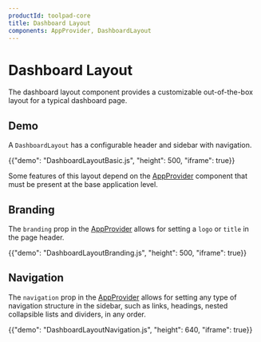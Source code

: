 ```yaml
---
productId: toolpad-core
title: Dashboard Layout
components: AppProvider, DashboardLayout
---
```


# Dashboard Layout

<p class="description">The dashboard layout component provides a customizable out-of-the-box layout for a typical dashboard page.</p>

## Demo

A `DashboardLayout` has a configurable header and sidebar with navigation.

{{"demo": "DashboardLayoutBasic.js", "height": 500, "iframe": true}}

Some features of this layout depend on the [AppProvider](https://mui.com/toolpad/core/react-app-provider/) component that must be present at the base application level.

## Branding

The `branding` prop in the [AppProvider](https://mui.com/toolpad/core/react-app-provider/) allows for setting a `logo` or `title` in the page header.

{{"demo": "DashboardLayoutBranding.js", "height": 500, "iframe": true}}

## Navigation

The `navigation` prop in the [AppProvider](https://mui.com/toolpad/core/react-app-provider/) allows for setting any type of navigation structure in the sidebar, such as links, headings, nested collapsible lists and dividers, in any order.

{{"demo": "DashboardLayoutNavigation.js", "height": 640, "iframe": true}}
